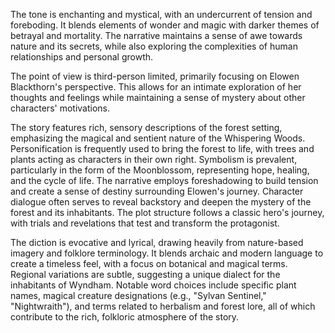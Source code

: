 
<tone>The tone is enchanting and mystical, with an undercurrent of tension and foreboding. It blends elements of wonder and magic with darker themes of betrayal and mortality. The narrative maintains a sense of awe towards nature and its secrets, while also exploring the complexities of human relationships and personal growth.</tone>

<pov>The point of view is third-person limited, primarily focusing on Elowen Blackthorn's perspective. This allows for an intimate exploration of her thoughts and feelings while maintaining a sense of mystery about other characters' motivations.</pov>

<litdev>The story features rich, sensory descriptions of the forest setting, emphasizing the magical and sentient nature of the Whispering Woods. Personification is frequently used to bring the forest to life, with trees and plants acting as characters in their own right. Symbolism is prevalent, particularly in the form of the Moonblossom, representing hope, healing, and the cycle of life. The narrative employs foreshadowing to build tension and create a sense of destiny surrounding Elowen's journey. Character dialogue often serves to reveal backstory and deepen the mystery of the forest and its inhabitants. The plot structure follows a classic hero's journey, with trials and revelations that test and transform the protagonist.</litdev>

<lexchoice>The diction is evocative and lyrical, drawing heavily from nature-based imagery and folklore terminology. It blends archaic and modern language to create a timeless feel, with a focus on botanical and magical terms. Regional variations are subtle, suggesting a unique dialect for the inhabitants of Wyndham. Notable word choices include specific plant names, magical creature designations (e.g., "Sylvan Sentinel," "Nightwraith"), and terms related to herbalism and forest lore, all of which contribute to the rich, folkloric atmosphere of the story.</lexchoice>
